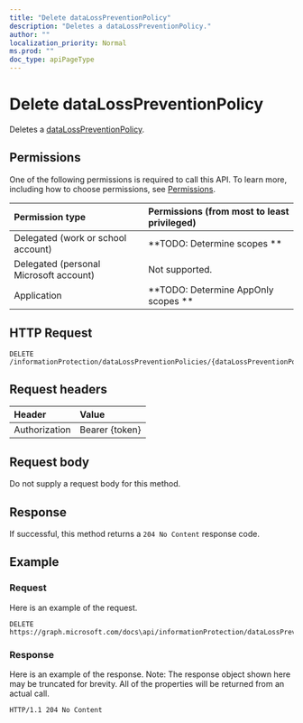 ```yaml
---
title: "Delete dataLossPreventionPolicy"
description: "Deletes a dataLossPreventionPolicy."
author: ""
localization_priority: Normal
ms.prod: ""
doc_type: apiPageType
---
```


# Delete dataLossPreventionPolicy

Deletes a [dataLossPreventionPolicy](../resources/datalosspreventionpolicy.md).

## Permissions
One of the following permissions is required to call this API. To learn more, including how to choose permissions, see [Permissions](/concepts/permissions-reference.md).

|Permission type|Permissions (from most to least privileged)|
|:---|:---|
|Delegated (work or school account)|**TODO: Determine scopes **|
|Delegated (personal Microsoft account)|Not supported.|
|Application|**TODO: Determine AppOnly scopes **|

## HTTP Request
<!-- {
  "blockType": "ignored"
}
-->
``` http
DELETE /informationProtection/dataLossPreventionPolicies/{dataLossPreventionPolicyId}
```

## Request headers
|Header|Value|
|:---|:---|
|Authorization|Bearer {token}|

## Request body
Do not supply a request body for this method.

## Response
If successful, this method returns a `204 No Content` response code.

## Example

### Request
Here is an example of the request.
<!-- {
  "blockType": "request",
  "name": "delete_datalosspreventionpolicy"
}
-->
``` http
DELETE https://graph.microsoft.com/docs\api/informationProtection/dataLossPreventionPolicies/{dataLossPreventionPolicyId}
```

### Response
Here is an example of the response. Note: The response object shown here may be truncated for brevity. All of the properties will be returned from an actual call.
<!-- {
  "blockType": "response",
  "truncated": true
}
-->
``` http
HTTP/1.1 204 No Content
```

